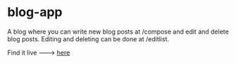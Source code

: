 # blog-app

A blog where you can write new blog posts at /compose and edit and delete blog posts. Editing and deleting can be done at /editlist.

Find it live ---> <a href="https://stormy-ocean-49108.herokuapp.com/">here</a>
